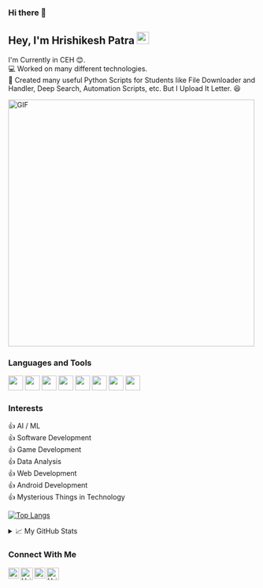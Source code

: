 ### Hi there 👋

<!--
**Hrishikesh7665/Hrishikesh7665** is a ✨ _special_ ✨ repository because its `README.md` (this file) appears on your GitHub profile.

Here are some ideas to get you started:

- 🔭 I’m currently working on ...
- 🌱 I’m currently learning ...
- 👯 I’m looking to collaborate on ...
- 🤔 I’m looking for help with ...
- 💬 Ask me about ...
- 📫 How to reach me: ...
- 😄 Pronouns: ...
- ⚡ Fun fact: ...
-->


## Hey, I'm Hrishikesh Patra <img src="https://media.giphy.com/media/hvRJCLFzcasrR4ia7z/giphy.gif" width="25px">

I'm Currently in CEH 😊.    
💻 Worked on many different technologies.    
📜 Created many useful Python Scripts for Students like File Downloader and Handler, Deep Search, Automation Scripts, etc. But I Upload It Letter. 😆    

<img alt="GIF" src="https://github.com/roshan9419/roshan9419/blob/master/hadder.gif?raw=true" width="500"/>

### Languages and Tools

<code><img height="30" src="https://img.icons8.com/color/48/000000/python.png"/></code>
<code><img height="30" src="https://img.icons8.com/color/48/000000/c-programming.png"/></code>
<code><img height="30" src="https://img.icons8.com/color/48/000000/java-coffee-cup-logo.png"/></code>
<code><img height="30" src="https://img.icons8.com/color/48/000000/html-5.png"/></code>
<code><img height="30" src="https://img.icons8.com/color/48/000000/css3.png"/></code>
<code><img height="30" src="https://img.icons8.com/color/48/000000/javascript.png"/></code>
<code><img height="30" src="https://img.icons8.com/color/48/000000/oracle-logo.png"/></code>
<code><img height="30" src="https://img.icons8.com/fluent/48/000000/github.png"/></code>

### Interests
👍 AI / ML  
👍 Software Development  
👍 Game Development  
👍 Data Analysis  
👍 Web Development  
👍 Android Development  
👍 Mysterious Things in Technology



 [![Top Langs](https://github-readme-stats.vercel.app/api/top-langs/?username=Hrishikesh7665&theme=merko)](https://github.com/roshan9419)


<details>
<summary>📈 My GitHub Stats</summary>

<p align="center"> <img src="https://github-readme-stats.vercel.app/api?username=Hrishikesh7665&show_icons=true&theme=gotham" alt="Hrishikesh7665" />

</details>

### Connect With Me
<a href="https://www.linkedin.com/in/hrishikesh-patra-1aa9341b3/">
  <img align="left" alt="Hrishikesh's LinkdeIN" width="22px" src="https://cdn.jsdelivr.net/npm/simple-icons@v3/icons/linkedin.svg" />
</a>
<a href="https://www.facebook.com/Isjtijlfti.patra">
  <img align="left" alt="Hrishikesh's Facebook" width="25px" src="https://img.icons8.com/android/24/000000/facebook-new.png" />
</a>
<a href="https://t.me/rishi_kesh/">
  <img align="left" alt="Hrishikesh's Telegram" width="22px" src="https://cdn.jsdelivr.net/npm/simple-icons@v3/icons/telegram.svg" />
</a>
<a href="hrishikesh.pgh.patra@gmail.com">
  <img align="left" alt="Hrishikesh's Email" width="25px" src="https://img.icons8.com/windows/48/000000/gmail.png" />
</a>
